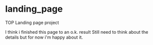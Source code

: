# landing_page
TOP Landing page project

I think i finished this page to an o.k. result
Still need to think about the details but for now i'm happy about it.
